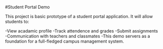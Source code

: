 #Student Portal Demo

This project is basic prototype of a student portal application. It will allow students to:

-View acadamic profile
-Track attendence and grades
-Submit assignments
-Communication with teachers and classmates
-This demo servers as a foundation for a full-fledged campus management system.
